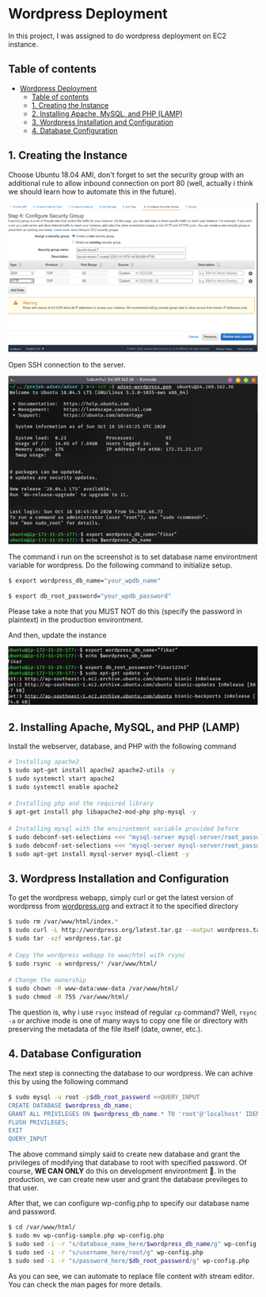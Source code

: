 # Wordpress Deployment
In this project, I was assigned to do wordpress deployment on EC2 instance.

## Table of contents
- [Wordpress Deployment](#wordpress-deployment)
  - [Table of contents](#table-of-contents)
  - [1. Creating the Instance](#1-creating-the-instance)
  - [2. Installing Apache, MySQL, and PHP (LAMP)](#2-installing-apache-mysql-and-php-lamp)
  - [3. Wordpress Installation and Configuration](#3-wordpress-installation-and-configuration)
  - [4. Database Configuration](#4-database-configuration)

## 1. Creating the Instance

Choose Ubuntu 18.04 AMI, don't forget to set the security group with an additional rule to allow inbound connection on port 80 (well, actually i think we should learn how to automate this in the future).

![](img/001.png)

Open SSH connection to the server.

![](img/002.png)

The command i run on the screenshot is to set database name environtment variable for wordpress. Do the following command to initialize setup.

```bash
$ export wordpress_db_name="your_wpdb_name"
```

```bash
$ export db_root_password="your_wpdb_password"
```

Please take a note that you MUST NOT do this (specify the password in plaintext) in the production environtment.

And then, update the instance

![](img/003.png)

## 2. Installing Apache, MySQL, and PHP (LAMP)

Install the webserver, database, and PHP with the following command
```bash
# Installing apache2
$ sudo apt-get install apache2 apache2-utils -y  
$ sudo systemctl start apache2  
$ sudo systemctl enable apache2  

# Installing php and the required library
$ apt-get install php libapache2-mod-php php-mysql -y

# Installing mysql with the environtment variable provided before
$ sudo debconf-set-selections <<< "mysql-server mysql-server/root_password password $db_root_password"
$ sudo debconf-set-selections <<< "mysql-server mysql-server/root_password_again password $db_root_password"
$ sudo apt-get install mysql-server mysql-client -y 
```

## 3. Wordpress Installation and Configuration

To get the wordpress webapp, simply curl or get the latest version of wordpress from [wordpress.org](http://wordpress.org/latest.tar.gz) and extract it to the specified directory

```bash
$ sudo rm /var/www/html/index.*
$ sudo curl -L http://wordpress.org/latest.tar.gz --output wordpress.tar.gz
$ sudo tar -xzf wordpress.tar.gz

# Copy the wordpress webapp to www/html with rsync
$ sudo rsync -a wordpress/* /var/www/html/

# Change the ownership
$ sudo chown -R www-data:www-data /var/www/html/  
$ sudo chmod -R 755 /var/www/html/  
```

The question is, why i use `rsync` instead of regular `cp` command? Well, `rsync -a` or archive mode is one of many ways to copy one file or directory with preserving the metadata of the file itself (date, owner, etc.).

## 4. Database Configuration

The next step is connecting the database to our wordpress. We can achive this by using the following command

```bash
$ sudo mysql -u root -p$db_root_password <<QUERY_INPUT
CREATE DATABASE $wordpress_db_name;
GRANT ALL PRIVILEGES ON $wordpress_db_name.* TO 'root'@'localhost' IDENTIFIED BY '$db_root_password';
FLUSH PRIVILEGES;
EXIT
QUERY_INPUT 
```

The above command simply said to create new database and grant the privileges of modifying that database to root with specified password. Of course, **WE CAN ONLY** do this on development environtment 🙂. In the production, we can create new user and grant the database previleges to that user.

After that, we can configure wp-config.php to specify our database name and password.

```bash
$ cd /var/www/html/
$ sudo mv wp-config-sample.php wp-config.php
$ sudo sed -i -r "s/database_name_here/$wordpress_db_name/g" wp-config.php
$ sudo sed -i -r "s/username_here/root/g" wp-config.php
$ sudo sed -i -r "s/password_here/$db_root_password/g" wp-config.php
```

As you can see, we can automate to replace file content with stream editor. You can check the man pages for more details.
